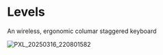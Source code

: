 # Levels
An wireless, ergonomic columar staggered keyboard

![PXL_20250316_220801582](https://github.com/user-attachments/assets/83b212d6-f380-4477-9460-b33e95dece9d)
